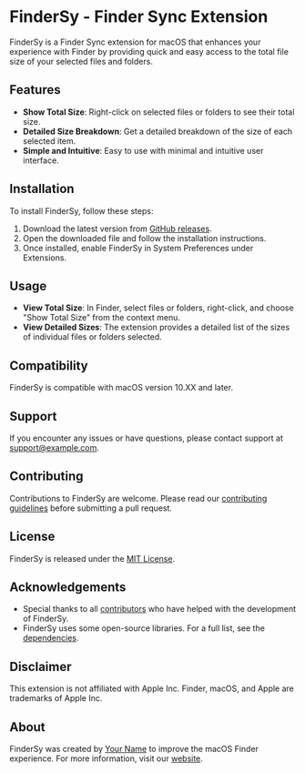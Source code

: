 # FinderSy - Finder Sync Extension

FinderSy is a Finder Sync extension for macOS that enhances your experience with Finder by providing quick and easy access to the total file size of your selected files and folders.

## Features
- **Show Total Size**: Right-click on selected files or folders to see their total size.
- **Detailed Size Breakdown**: Get a detailed breakdown of the size of each selected item.
- **Simple and Intuitive**: Easy to use with minimal and intuitive user interface.

## Installation
To install FinderSy, follow these steps:

1. Download the latest version from [GitHub releases](#).
2. Open the downloaded file and follow the installation instructions.
3. Once installed, enable FinderSy in System Preferences under Extensions.

## Usage
- **View Total Size**: In Finder, select files or folders, right-click, and choose "Show Total Size" from the context menu.
- **View Detailed Sizes**: The extension provides a detailed list of the sizes of individual files or folders selected.

## Compatibility
FinderSy is compatible with macOS version 10.XX and later.

## Support
If you encounter any issues or have questions, please contact support at [support@example.com](mailto:support@example.com).

## Contributing
Contributions to FinderSy are welcome. Please read our [contributing guidelines](CONTRIBUTING.md) before submitting a pull request.

## License
FinderSy is released under the [MIT License](LICENSE).

## Acknowledgements
- Special thanks to all [contributors](https://github.com/yourusername/finder-sy/contributors) who have helped with the development of FinderSy.
- FinderSy uses some open-source libraries. For a full list, see the [dependencies](DEPENDENCIES.md).

## Disclaimer
This extension is not affiliated with Apple Inc. Finder, macOS, and Apple are trademarks of Apple Inc.

## About
FinderSy was created by [Your Name](https://yourwebsite.com) to improve the macOS Finder experience. For more information, visit our [website](https://yourwebsite.com).
